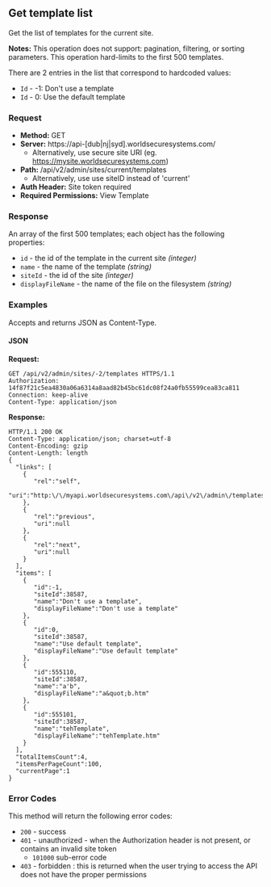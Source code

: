 ## Get template list

Get the list of templates for the current site.


**Notes:** This operation does not support: pagination, filtering, or sorting parameters. This operation hard-limits to the first 500 templates. 

There are 2 entries in the list that correspond to hardcoded values: 

* `Id` - -1: Don't use a template
* `Id` - 0: Use the default template

### Request

* **Method:** GET
* **Server:** https://api-[dub|nj|syd].worldsecuresystems.com/
  * Alternatively, use secure site URI (eg. https://mysite.worldsecuresystems.com)
* **Path:** /api/v2/admin/sites/current/templates
  * Alternatively, use use siteID instead of 'current'
* **Auth Header:** Site token required
* **Required Permissions:** View Template

### Response

An array of the first 500 templates; each object has the following properties:

* `id` - the id of the template in the current site *(integer)*
* `name` - the name of the template *(string)*
* `siteId` - the id of the site *(integer)*
* `displayFileName` - the  name of the file on the filesystem *(string)*

### Examples

Accepts and returns JSON as Content-Type.

#### JSON

**Request:**
~~~
GET /api/v2/admin/sites/-2/templates HTTPS/1.1
Authorization: 14f87f21c5ea4830a06a6314a8aad82b45bc61dc08f24a0fb55599cea83ca811
Connection: keep-alive
Content-Type: application/json
~~~

**Response:**
~~~
HTTP/1.1 200 OK
Content-Type: application/json; charset=utf-8
Content-Encoding: gzip
Content-Length: length
{
  "links": [
    {
       "rel":"self",
       "uri":"http:\/\/myapi.worldsecuresystems.com\/api\/v2\/admin\/templates"
    },
    {
       "rel":"previous",
       "uri":null
    },
    {
       "rel":"next",
       "uri":null
    }
  ],
  "items": [ 
    {
       "id":-1,
       "siteId":38587,
       "name":"Don't use a template",
       "displayFileName":"Don't use a template"
    },
    {
       "id":0,
       "siteId":38587,
       "name":"Use default template",
       "displayFileName":"Use default template"
    },
    {
       "id":555110,
       "siteId":38587,
       "name":"a'b",
       "displayFileName":"a&quot;b.htm"
    },
    {
       "id":555101,
       "siteId":38587,
       "name":"tehTemplate",
       "displayFileName":"tehTemplate.htm"
    }
  ],
  "totalItemsCount":4,
  "itemsPerPageCount":100,
  "currentPage":1
}
~~~

### Error Codes

This method will return the following error codes:

* `200` - success
* `401` - unauthorized - when the Authorization header is not present, or contains an invalid site token
	* `101000` sub-error code
* `403` - forbidden : this is returned when the user trying to access the API does not have the proper permissions
